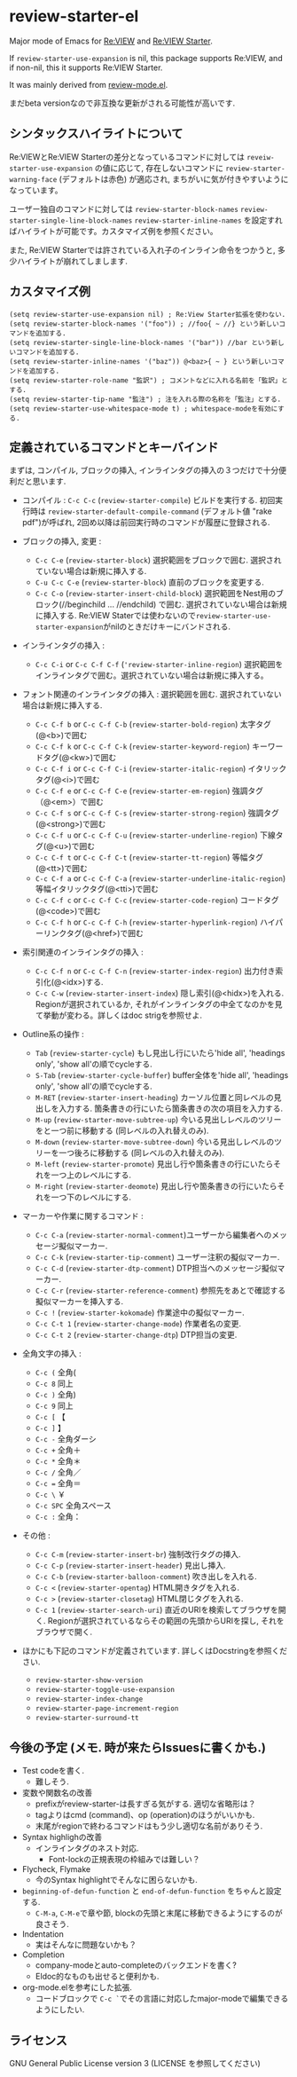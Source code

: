 # review-starter-el
Major mode of Emacs for [Re:VIEW](https://reviewml.org/ja/)
and [Re:VIEW Starter](https://kauplan.org/reviewstarter/).

If `review-starter-use-expansion` is nil, this package supports Re:VIEW,
and if non-nil, this it supports Re:VIEW Starter.

It was mainly derived from [review-mode.el](https://github.com/kmuto/review-el/).

まだbeta versionなので非互換な更新がされる可能性が高いです.

## シンタックスハイライトについて
Re:VIEWとRe:VIEW Starterの差分となっているコマンドに対しては
`reveiw-starter-use-expansion` の値に応じて, 存在しないコマンドに
`review-starter-warning-face` (デフォルトは赤色)
が適応され, まちがいに気が付きやすいようになっています。

ユーザー独自のコマンドに対しては
`review-starter-block-names`
`review-starter-single-line-block-names`
`review-starter-inline-names`
を設定すればハイライトが可能です。カスタマイズ例を参照ください。

また, Re:VIEW Starterでは許されている入れ子のインライン命令をつかうと,
多少ハイライトが崩れてしまします.

## カスタマイズ例
```
(setq review-starter-use-expansion nil) ; Re:View Starter拡張を使わない.
(setq review-starter-block-names '("foo")) ; //foo{ ~ //} という新しいコマンドを追加する.
(setq review-starter-single-line-block-names '("bar")) //bar という新しいコマンドを追加する.
(setq review-starter-inline-names '("baz")) @<baz>{ ~ } という新しいコマンドを追加する.
(setq review-starter-role-name "監訳") ; コメントなどに入れる名前を「監訳」とする.
(setq review-starter-tip-name "監注") ; 注を入れる際の名称を「監注」とする.
(setq review-starter-use-whitespace-mode t) ; whitespace-modeを有効にする.
```

## 定義されているコマンドとキーバインド
まずは, コンパイル, ブロックの挿入, インラインタグの挿入の３つだけで十分便利だと思います.

- コンパイル : `C-c C-c` (`review-starter-compile`) ビルドを実行する.  初回実行時は
`review-starter-default-compile-command` (デフォルト値 "rake pdf")が呼ばれ,
2回め以降は前回実行時のコマンドが履歴に登録される.

- ブロックの挿入, 変更 :
  - `C-c C-e` (`review-starter-block`) 選択範囲をブロックで囲む.  選択されていない場合は新規に挿入する.
  - `C-u C-c C-e` (`review-starter-block`) 直前のブロックを変更する.
  - `C-c C-o` (`review-starter-insert-child-block`) 選択範囲をNest用のブロック(//beginchild ... //endchild) で囲む.  選択されていない場合は新規に挿入する.  Re:VIEW Staterでは使わないので`review-starter-use-starter-expansion`がnilのときだけキーにバンドされる.

- インラインタグの挿入 :
  - `C-c C-i` or `C-c C-f C-f` (`'review-starter-inline-region`) 選択範囲をインラインタグで囲む。選択されていない場合は新規に挿入する。

- フォント関連のインラインタグの挿入 : 選択範囲を囲む. 選択されていない場合は新規に挿入する.
  - `C-c C-f b` or `C-c C-f C-b` (`review-starter-bold-region`) 太字タグ(@\<b\>)で囲む
  - `C-c C-f k` or `C-c C-f C-k` (`review-starter-keyword-region`) キーワードタグ(@\<kw\>)で囲む
  - `C-c C-f i` or `C-c C-f C-i` (`review-starter-italic-region`) イタリックタグ(@\<i\>)で囲む
  - `C-c C-f e` or `C-c C-f C-e` (`review-starter-em-region`) 強調タグ（@\<em\>）で囲む
  - `C-c C-f s` or `C-c C-f C-s` (`review-starter-strong-region`) 強調タグ(@\<strong\>)で囲む
  - `C-c C-f u` or `C-c C-f C-u` (`review-starter-underline-region`) 下線タグ(@\<u\>)で囲む
  - `C-c C-f t` or `C-c C-f C-t` (`review-starter-tt-region`) 等幅タグ(@\<tt\>)で囲む
  - `C-c C-f a` or `C-c C-f C-a` (`review-starter-underline-italic-region`) 等幅イタリックタグ(@\<tti\>)で囲む
  - `C-c C-f c` or `C-c C-f C-c` (`review-starter-code-region`) コードタグ(@\<code\>)で囲む
  - `C-c C-f h` or `C-c C-f C-h` (`review-starter-hyperlink-region`) ハイパーリンクタグ(@\<href\>)で囲む

- 索引関連のインラインタグの挿入 :
   - `C-c C-f n` or `C-c C-f C-n` (`review-starter-index-region`) 出力付き索引化(@\<idx\>)する.
   - `C-c C-w` (`review-starter-insert-index`) 隠し索引(@\<hidx\>)を入れる.  Regionが選択されているか, それがインラインタグの中全てなのかを見て挙動が変わる。詳しくはdoc strigを参照せよ.

- Outline系の操作 :
  - `Tab` (`review-starter-cycle`) もし見出し行にいたら'hide all', 'headings only', 'show all'の順でcycleする.
  - `S-Tab` (`review-starter-cycle-buffer`) buffer全体を'hide all', 'headings only', 'show all'の順でcycleする.
  - `M-RET` (`review-starter-insert-heading`) カーソル位置と同レベルの見出しを入力する. 箇条書きの行にいたら箇条書きの次の項目を入力する.
  - `M-up` (`review-starter-move-subtree-up`) 今いる見出しレベルのツリーをと一つ前に移動する (同レベルの入れ替えのみ).
  - `M-down` (`review-starter-move-subtree-down`) 今いる見出しレベルのツリーを一つ後ろに移動する (同レベルの入れ替えのみ).
  - `M-left` (`review-starter-promote`) 見出し行や箇条書きの行にいたらそれを一つ上のレベルにする.
  - `M-right` (`review-starter-deomote`) 見出し行や箇条書きの行にいたらそれを一つ下のレベルにする.

- マーカーや作業に関するコマンド :
  - `C-c C-a` (`review-starter-normal-comment`)ユーザーから編集者へのメッセージ擬似マーカー.
  - `C-c C-k` (`review-starter-tip-comment`) ユーザー注釈の擬似マーカー.
  - `C-c C-d` (`review-starter-dtp-comment`) DTP担当へのメッセージ擬似マーカー.
  - `C-c C-r` (`review-starter-reference-comment`) 参照先をあとで確認する擬似マーカーを挿入する.
  - `C-c !`   (`review-starter-kokomade`) 作業途中の擬似マーカー.
  - `C-c C-t 1` (`review-starter-change-mode`) 作業者名の変更.
  - `C-c C-t 2` (`review-starter-change-dtp`) DTP担当の変更.

- 全角文字の挿入 :
  - `C-c (`   全角(
  - `C-c 8`   同上
  - `C-c )`   全角)
  - `C-c 9`   同上
  - `C-c [`   【
  - `C-c ]`    】
  - `C-c -`    全角ダーシ
  - `C-c +`    全角＋
  - `C-c *`    全角＊
  - `C-c /`    全角／
  - `C-c =`    全角＝
  - `C-c \`    ￥
  - `C-c SPC`  全角スペース
  - `C-c :`    全角：

- その他 :
  - `C-c C-m` (`review-starter-insert-br`) 強制改行タグの挿入.
  - `C-c C-p` (`review-starter-insert-header`) 見出し挿入.
  - `C-c C-b` (`review-starter-balloon-comment`) 吹き出しを入れる.
  - `C-c <` (`review-starter-opentag`) HTML開きタグを入れる.
  - `C-c >` (`review-starter-closetag`) HTML閉じタグを入れる.
  - `C-c 1` (`review-starter-search-uri`) 直近のURIを検索してブラウザを開く.  Regionが選択されているならその範囲の先頭からURIを探し, それをブラウザで開く.

- ほかにも下記のコマンドが定義されています. 詳しくはDocstringを参照ください.
  - `review-starter-show-version`
  - `review-starter-toggle-use-expansion`
  - `review-starter-index-change`
  - `review-starter-page-increment-region`
  - `review-starter-surround-tt`

## 今後の予定 (メモ.  時が来たらIssuesに書くかも.)
- Test codeを書く.
  - 難しそう.
- 変数や関数名の改善
  - prefixがreview-starter-は長すぎる気がする.  適切な省略形は？
  - tagよりはcmd (command)、op (operation)のほうがいいかも.
  - 末尾がregionで終わるコマンドはもう少し適切な名前がありそう.
- Syntax highlighの改善
  - インラインタグのネスト対応.
    - Font-lockの正規表現の枠組みでは難しい？
- Flycheck, Flymake
  - 今のSyntax highlightでそんなに困らないかも.
- `beginning-of-defun-function` と `end-of-defun-function` をちゃんと設定する.
  - `C-M-a`, `C-M-e`で章や節, blockの先頭と末尾に移動できるようにするのが良さそう.
- Indentation
  - 実はそんなに問題ないかも？
- Completion
  - company-modeとauto-completeのバックエンドを書く?
  - Eldoc的なものも出せると便利かも.
- org-mode.elを参考にした拡張.
  - コードブロックで `` C-c ` ``でその言語に対応したmajor-modeで編集できるようにしたい.

## ライセンス
GNU General Public License version 3 (LICENSE を参照してください)
